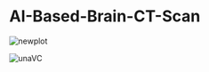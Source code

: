 # AI-Based-Brain-CT-Scan

![newplot](https://user-images.githubusercontent.com/58718316/168409358-93d46a1d-f4e4-4c18-93e1-10cffac4c83c.png)


![unaVC](https://user-images.githubusercontent.com/58718316/168453896-8e2682f1-3e77-4161-acf2-e340bd65eca8.png)

